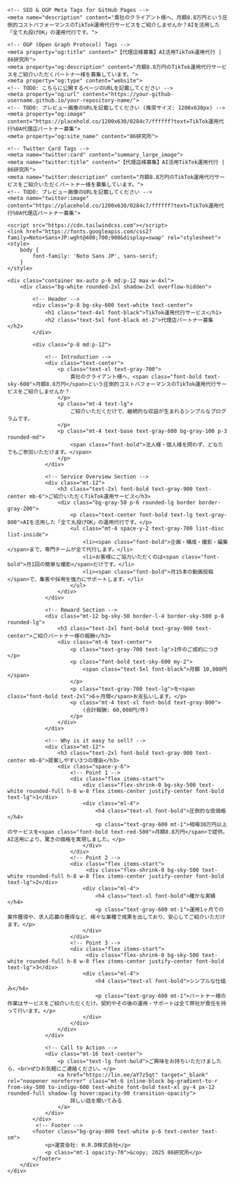 <!DOCTYPE html>
<html lang="ja">
<head>
    <meta charset="UTF-8">
    <meta name="viewport" content="width=device-width, initial-scale=1.0">
    <title>【代理店様募集】AI活用TikTok運用代行 | 86研究所</title>

    <!-- SEO & OGP Meta Tags for GitHub Pages -->
    <meta name="description" content="貴社のクライアント様へ、月額8.8万円という圧倒的コストパフォーマンスのTikTok運用代行サービスをご紹介しませんか？AIを活用した「全て丸投げOK」の運用代行です。">
    
    <!-- OGP (Open Graph Protocol) Tags -->
    <meta property="og:title" content="【代理店様募集】AI活用TikTok運用代行 | 86研究所">
    <meta property="og:description" content="月額8.8万円のTikTok運用代行サービスをご紹介いただくパートナー様を募集しています。">
    <meta property="og:type" content="website">
    <!-- TODO: こちらに公開するページのURLを記載してください -->
    <meta property="og:url" content="https://your-github-username.github.io/your-repository-name/"> 
    <!-- TODO: プレビュー画像のURLを記載してください (推奨サイズ: 1200x630px) -->
    <meta property="og:image" content="https://placehold.co/1200x630/0284c7/ffffff?text=TikTok運用代行%0A代理店パートナー募集">
    <meta property="og:site_name" content="86研究所">

    <!-- Twitter Card Tags -->
    <meta name="twitter:card" content="summary_large_image">
    <meta name="twitter:title" content="【代理店様募集】AI活用TikTok運用代行 | 86研究所">
    <meta name="twitter:description" content="月額8.8万円のTikTok運用代行サービスをご紹介いただくパートナー様を募集しています。">
    <!-- TODO: プレビュー画像のURLを記載してください -->
    <meta name="twitter:image" content="https://placehold.co/1200x630/0284c7/ffffff?text=TikTok運用代行%0A代理店パートナー募集">

    <script src="https://cdn.tailwindcss.com"></script>
    <link href="https://fonts.googleapis.com/css2?family=Noto+Sans+JP:wght@400;700;900&display=swap" rel="stylesheet">
    <style>
        body {
            font-family: 'Noto Sans JP', sans-serif;
        }
    </style>
</head>
<body class="bg-gray-100">

    <div class="container mx-auto p-6 md:p-12 max-w-4xl">
        <div class="bg-white rounded-2xl shadow-2xl overflow-hidden">
            
            <!-- Header -->
            <div class="p-8 bg-sky-600 text-white text-center">
                <h1 class="text-4xl font-black">TikTok運用代行サービス</h1>
                <h2 class="text-5xl font-black mt-2">代理店パートナー募集</h2>
            </div>

            <div class="p-8 md:p-12">
                
                <!-- Introduction -->
                <div class="text-center">
                    <p class="text-xl text-gray-700">
                        貴社のクライアント様へ、<span class="font-bold text-sky-600">月額8.8万円</span>という圧倒的コストパフォーマンスのTikTok運用代行サービスをご紹介しませんか？
                    </p>
                    <p class="mt-4 text-lg">
                        ご紹介いただくだけで、継続的な収益が生まれるシンプルなプログラムです。
                    </p>
                    <p class="mt-4 text-base text-gray-600 bg-gray-100 p-3 rounded-md">
                        <span class="font-bold">法人様・個人様を問わず、どなたでもご参加いただけます。</span>
                    </p>
                </div>

                <!-- Service Overview Section -->
                <div class="mt-12">
                    <h3 class="text-2xl font-bold text-gray-900 text-center mb-6">ご紹介いただくTikTok運用サービス</h3>
                    <div class="bg-gray-50 p-6 rounded-lg border border-gray-200">
                        <p class="text-center font-bold text-lg text-gray-800">AIを活用した「全て丸投げOK」の運用代行です。</p>
                        <ul class="mt-4 space-y-2 text-gray-700 list-disc list-inside">
                            <li><span class="font-bold">企画・構成・撮影・編集</span>まで、専門チームが全て代行します。</li>
                            <li>お客様にご協力いただくのは<span class="font-bold">月1回の簡単な撮影</span>だけです。</li>
                            <li><span class="font-bold">月15本の動画投稿</span>で、集客や採用を強力にサポートします。</li>
                        </ul>
                    </div>
                </div>

                <!-- Reward Section -->
                <div class="mt-12 bg-sky-50 border-l-4 border-sky-500 p-8 rounded-lg">
                    <h3 class="text-2xl font-bold text-gray-900 text-center">ご紹介パートナー様の報酬</h3>
                    <div class="mt-6 text-center">
                        <p class="text-gray-700 text-lg">1件のご成約につき</p>
                        <p class="font-bold text-sky-600 my-2">
                            <span class="text-5xl font-black">月額 10,000円</span>
                        </p>
                        <p class="text-gray-700 text-lg">を<span class="font-bold text-2xl">6ヶ月間</span>お支払いします。</p>
                        <p class="mt-4 text-xl font-bold text-gray-800">
                            (合計報酬: 60,000円/件)
                        </p>
                    </div>
                </div>

                <!-- Why is it easy to sell? -->
                <div class="mt-12">
                    <h3 class="text-2xl font-bold text-gray-900 text-center mb-8">提案しやすい3つの理由</h3>
                    <div class="space-y-6">
                        <!-- Point 1 -->
                        <div class="flex items-start">
                            <div class="flex-shrink-0 bg-sky-500 text-white rounded-full h-8 w-8 flex items-center justify-center font-bold text-lg">1</div>
                            <div class="ml-4">
                                <h4 class="text-xl font-bold">圧倒的な低価格</h4>
                                <p class="text-gray-600 mt-1">相場30万円以上のサービスを<span class="font-bold text-red-500">月額8.8万円</span>で提供。AI活用により、驚きの価格を実現しました。</p>
                            </div>
                        </div>
                        <!-- Point 2 -->
                        <div class="flex items-start">
                             <div class="flex-shrink-0 bg-sky-500 text-white rounded-full h-8 w-8 flex items-center justify-center font-bold text-lg">2</div>
                            <div class="ml-4">
                                <h4 class="text-xl font-bold">確かな実績</h4>
                                <p class="text-gray-600 mt-1">運用1ヶ月での案件獲得や、求人応募の獲得など、様々な業種で成果を出しており、安心してご紹介いただけます。</p>
                            </div>
                        </div>
                        <!-- Point 3 -->
                        <div class="flex items-start">
                             <div class="flex-shrink-0 bg-sky-500 text-white rounded-full h-8 w-8 flex items-center justify-center font-bold text-lg">3</div>
                            <div class="ml-4">
                                <h4 class="text-xl font-bold">シンプルな仕組み</h4>
                                <p class="text-gray-600 mt-1">パートナー様の作業はサービスをご紹介いただくだけ。契約やその後の運用・サポートは全て弊社が責任を持って行います。</p>
                            </div>
                        </div>
                    </div>
                </div>
                
                <!-- Call to Action -->
                <div class="mt-16 text-center">
                    <p class="text-lg font-bold">ご興味をお持ちいただけましたら、<br>ぜひお気軽にご連絡ください。</p>
                    <a href="https://lin.ee/aY7z5qt" target="_blank" rel="noopener noreferrer" class="mt-6 inline-block bg-gradient-to-r from-sky-500 to-indigo-600 text-white font-bold text-xl py-4 px-12 rounded-full shadow-lg hover:opacity-90 transition-opacity">
                        詳しい話を聞いてみる
                    </a>
                </div>
            </div>
             <!-- Footer -->
            <footer class="bg-gray-800 text-white p-6 text-center text-sm">
                <p>運営会社: H.R.D株式会社</p>
                <p class="mt-1 opacity-70">&copy; 2025 86研究所</p>
            </footer>
        </div>
    </div>
</body>
</html>
